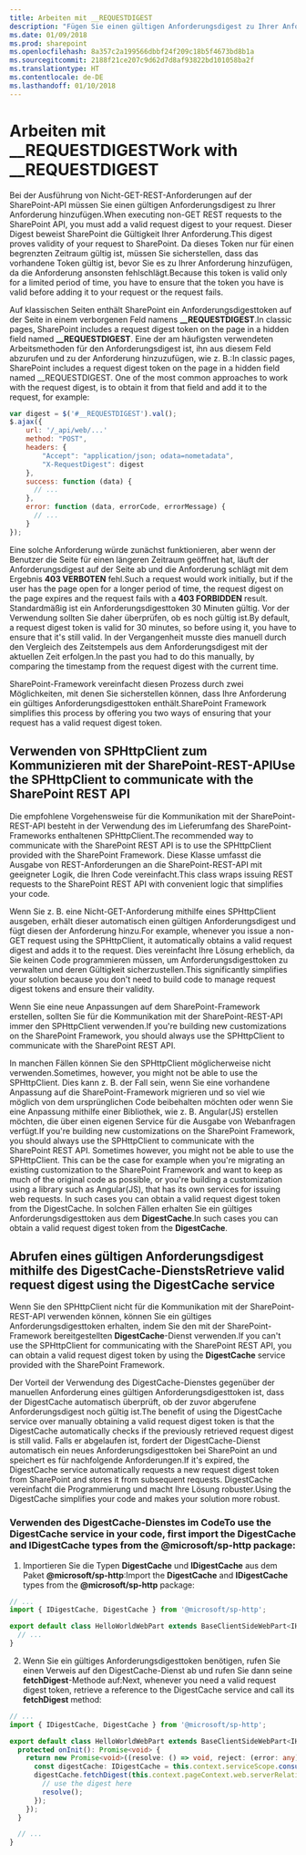 ```yaml
---
title: Arbeiten mit __REQUESTDIGEST
description: "Fügen Sie einen gültigen Anforderungsdigest zu Ihrer Anforderung hinzu, wenn Sie Nicht-GET-REST-Anforderung auf der SharePoint-API ausführen."
ms.date: 01/09/2018
ms.prod: sharepoint
ms.openlocfilehash: 8a357c2a199566dbbf24f209c18b5f4673bd8b1a
ms.sourcegitcommit: 2188f21ce207c9d62d7d8af93822bd101058ba2f
ms.translationtype: HT
ms.contentlocale: de-DE
ms.lasthandoff: 01/10/2018
---
```

# <a name="work-with-requestdigest"></a><span data-ttu-id="02213-103">Arbeiten mit __REQUESTDIGEST</span><span class="sxs-lookup"><span data-stu-id="02213-103">Work with __REQUESTDIGEST</span></span>

<span data-ttu-id="02213-104">Bei der Ausführung von Nicht-GET-REST-Anforderungen auf der SharePoint-API müssen Sie einen gültigen Anforderungsdigest zu Ihrer Anforderung hinzufügen.</span><span class="sxs-lookup"><span data-stu-id="02213-104">When executing non-GET REST requests to the SharePoint API, you must add a valid request digest to your request.</span></span> <span data-ttu-id="02213-105">Dieser Digest beweist SharePoint die Gültigkeit Ihrer Anforderung.</span><span class="sxs-lookup"><span data-stu-id="02213-105">This digest proves validity of your request to SharePoint.</span></span> <span data-ttu-id="02213-106">Da dieses Token nur für einen begrenzten Zeitraum gültig ist, müssen Sie sicherstellen, dass das vorhandene Token gültig ist, bevor Sie es zu Ihrer Anforderung hinzufügen, da die Anforderung ansonsten fehlschlägt.</span><span class="sxs-lookup"><span data-stu-id="02213-106">Because this token is valid only for a limited period of time, you have to ensure that the token you have is valid before adding it to your request or the request fails.</span></span> 

<span data-ttu-id="02213-107">Auf klassischen Seiten enthält SharePoint ein Anforderungsdigesttoken auf der Seite in einem verborgenen Feld namens **__REQUESTDIGEST**.</span><span class="sxs-lookup"><span data-stu-id="02213-107">In classic pages, SharePoint includes a request digest token on the page in a hidden field named **__REQUESTDIGEST**.</span></span> <span data-ttu-id="02213-108">Eine der am häufigsten verwendeten Arbeitsmethoden für den Anforderungsdigest ist, ihn aus diesem Feld abzurufen und zu der Anforderung hinzuzufügen, wie z. B.:</span><span class="sxs-lookup"><span data-stu-id="02213-108">In classic pages, SharePoint includes a request digest token on the page in a hidden field named __REQUESTDIGEST. One of the most common approaches to work with the request digest, is to obtain it from that field and add it to the request, for example:</span></span>

```js
var digest = $('#__REQUESTDIGEST').val();
$.ajax({
    url: '/_api/web/...'
    method: "POST",
    headers: {
        "Accept": "application/json; odata=nometadata",
        "X-RequestDigest": digest
    },
    success: function (data) {
      // ...
    },
    error: function (data, errorCode, errorMessage) {
      // ...
    }
});
```

<span data-ttu-id="02213-109">Eine solche Anforderung würde zunächst funktionieren, aber wenn der Benutzer die Seite für einen längeren Zeitraum geöffnet hat, läuft der Anforderungsdigest auf der Seite ab und die Anforderung schlägt mit dem Ergebnis **403 VERBOTEN** fehl.</span><span class="sxs-lookup"><span data-stu-id="02213-109">Such a request would work initially, but if the user has the page open for a longer period of time, the request digest on the page expires and the request fails with a **403 FORBIDDEN** result.</span></span> <span data-ttu-id="02213-110">Standardmäßig ist ein Anforderungsdigesttoken 30 Minuten gültig. Vor der Verwendung sollten Sie daher überprüfen, ob es noch gültig ist.</span><span class="sxs-lookup"><span data-stu-id="02213-110">By default, a request digest token is valid for 30 minutes, so before using it, you have to ensure that it's still valid.</span></span> <span data-ttu-id="02213-111">In der Vergangenheit musste dies manuell durch den Vergleich des Zeitstempels aus dem Anforderungsdigest mit der aktuellen Zeit erfolgen.</span><span class="sxs-lookup"><span data-stu-id="02213-111">In the past you had to do this manually, by comparing the timestamp from the request digest with the current time.</span></span> 

<span data-ttu-id="02213-112">SharePoint-Framework vereinfacht diesen Prozess durch zwei Möglichkeiten, mit denen Sie sicherstellen können, dass Ihre Anforderung ein gültiges Anforderungsdigesttoken enthält.</span><span class="sxs-lookup"><span data-stu-id="02213-112">SharePoint Framework simplifies this process by offering you two ways of ensuring that your request has a valid request digest token.</span></span>

## <a name="use-the-sphttpclient-to-communicate-with-the-sharepoint-rest-api"></a><span data-ttu-id="02213-113">Verwenden von SPHttpClient zum Kommunizieren mit der SharePoint-REST-API</span><span class="sxs-lookup"><span data-stu-id="02213-113">Use the SPHttpClient to communicate with the SharePoint REST API</span></span>

<span data-ttu-id="02213-114">Die empfohlene Vorgehensweise für die Kommunikation mit der SharePoint-REST-API besteht in der Verwendung des im Lieferumfang des SharePoint-Frameworks enthaltenen SPHttpClient.</span><span class="sxs-lookup"><span data-stu-id="02213-114">The recommended way to communicate with the SharePoint REST API is to use the SPHttpClient provided with the SharePoint Framework.</span></span> <span data-ttu-id="02213-115">Diese Klasse umfasst die Ausgabe von REST-Anforderungen an die SharePoint-REST-API mit geeigneter Logik, die Ihren Code vereinfacht.</span><span class="sxs-lookup"><span data-stu-id="02213-115">This class wraps issuing REST requests to the SharePoint REST API with convenient logic that simplifies your code.</span></span> 

<span data-ttu-id="02213-116">Wenn Sie z. B. eine Nicht-GET-Anforderung mithilfe eines SPHttpClient ausgeben, erhält dieser automatisch einen gültigen Anforderungsdigest und fügt diesen der Anforderung hinzu.</span><span class="sxs-lookup"><span data-stu-id="02213-116">For example, whenever you issue a non-GET request using the SPHttpClient, it automatically obtains a valid request digest and adds it to the request.</span></span> <span data-ttu-id="02213-117">Dies vereinfacht Ihre Lösung erheblich, da Sie keinen Code programmieren müssen, um Anforderungsdigesttoken zu verwalten und deren Gültigkeit sicherzustellen.</span><span class="sxs-lookup"><span data-stu-id="02213-117">This significantly simplifies your solution because you don't need to build code to manage request digest tokens and ensure their validity.</span></span>

<span data-ttu-id="02213-118">Wenn Sie eine neue Anpassungen auf dem SharePoint-Framework erstellen, sollten Sie für die Kommunikation mit der SharePoint-REST-API immer den SPHttpClient verwenden.</span><span class="sxs-lookup"><span data-stu-id="02213-118">If you're building new customizations on the SharePoint Framework, you should always use the SPHttpClient to communicate with the SharePoint REST API.</span></span> 

<span data-ttu-id="02213-119">In manchen Fällen können Sie den SPHttpClient möglicherweise nicht verwenden.</span><span class="sxs-lookup"><span data-stu-id="02213-119">Sometimes, however, you might not be able to use the SPHttpClient.</span></span> <span data-ttu-id="02213-120">Dies kann z. B. der Fall sein, wenn Sie eine vorhandene Anpassung auf die SharePoint-Framework migrieren und so viel wie möglich von dem ursprünglichen Code beibehalten möchten oder wenn Sie eine Anpassung mithilfe einer Bibliothek, wie z. B. Angular(JS) erstellen möchten, die über einen eigenen Service für die Ausgabe von Webanfragen verfügt.</span><span class="sxs-lookup"><span data-stu-id="02213-120">If you're building new customizations on the SharePoint Framework, you should always use the SPHttpClient to communicate with the SharePoint REST API. Sometimes however, you might not be able to use the SPHttpClient. This can be the case for example when you're migrating an existing customization to the SharePoint Framework and want to keep as much of the original code as possible, or you're building a customization using a library such as Angular(JS), that has its own services for issuing web requests. In such cases you can obtain a valid request digest token from the DigestCache.</span></span> <span data-ttu-id="02213-121">In solchen Fällen erhalten Sie ein gültiges Anforderungsdigesttoken aus dem **DigestCache**.</span><span class="sxs-lookup"><span data-stu-id="02213-121">In such cases you can obtain a valid request digest token from the **DigestCache**.</span></span>

## <a name="retrieve-a-valid-request-digest-by-using-the-digestcache-service"></a><span data-ttu-id="02213-122">Abrufen eines gültigen Anforderungsdigest mithilfe des DigestCache-Diensts</span><span class="sxs-lookup"><span data-stu-id="02213-122">Retrieve valid request digest using the DigestCache service</span></span>

<span data-ttu-id="02213-123">Wenn Sie den SPHttpClient nicht für die Kommunikation mit der SharePoint-REST-API verwenden können, können Sie ein gültiges Anforderungsdigesttoken erhalten, indem Sie den mit der SharePoint-Framework bereitgestellten **DigestCache**-Dienst verwenden.</span><span class="sxs-lookup"><span data-stu-id="02213-123">If you can't use the SPHttpClient for communicating with the SharePoint REST API, you can obtain a valid request digest token by using the **DigestCache** service provided with the SharePoint Framework.</span></span> 

<span data-ttu-id="02213-124">Der Vorteil der Verwendung des DigestCache-Dienstes gegenüber der manuellen Anforderung eines gültigen Anforderungsdigesttoken ist, dass der DigestCache automatisch überprüft, ob der zuvor abgerufene Anforderungsdigest noch gültig ist.</span><span class="sxs-lookup"><span data-stu-id="02213-124">The benefit of using the DigestCache service over manually obtaining a valid request digest token is that the DigestCache automatically checks if the previously retrieved request digest is still valid.</span></span> <span data-ttu-id="02213-125">Falls er abgelaufen ist, fordert der DigestCache-Dienst automatisch ein neues Anforderungsdigesttoken bei SharePoint an und speichert es für nachfolgende Anforderungen.</span><span class="sxs-lookup"><span data-stu-id="02213-125">If it's expired, the DigestCache service automatically requests a new request digest token from SharePoint and stores it from subsequent requests.</span></span> <span data-ttu-id="02213-126">DigestCache vereinfacht die Programmierung und macht Ihre Lösung robuster.</span><span class="sxs-lookup"><span data-stu-id="02213-126">Using the DigestCache simplifies your code and makes your solution more robust.</span></span>

### <a name="to-use-the-digestcache-service-in-your-code"></a><span data-ttu-id="02213-127">Verwenden des DigestCache-Dienstes im Code</span><span class="sxs-lookup"><span data-stu-id="02213-127">To use the DigestCache service in your code, first import the DigestCache and IDigestCache types from the @microsoft/sp-http package:</span></span>

1. <span data-ttu-id="02213-128">Importieren Sie die Typen **DigestCache** und **IDigestCache** aus dem Paket **@microsoft/sp-http**:</span><span class="sxs-lookup"><span data-stu-id="02213-128">Import the **DigestCache** and **IDigestCache** types from the **@microsoft/sp-http** package:</span></span>

  ```ts
  // ...
  import { IDigestCache, DigestCache } from '@microsoft/sp-http';

  export default class HelloWorldWebPart extends BaseClientSideWebPart<IHelloWorldWebPartProps> {
    // ...
  }
  ```

2. <span data-ttu-id="02213-129">Wenn Sie ein gültiges Anforderungsdigesttoken benötigen, rufen Sie einen Verweis auf den DigestCache-Dienst ab und rufen Sie dann seine **fetchDigest**-Methode auf:</span><span class="sxs-lookup"><span data-stu-id="02213-129">Next, whenever you need a valid request digest token, retrieve a reference to the DigestCache service and call its **fetchDigest** method:</span></span>

  ```ts
  // ...
  import { IDigestCache, DigestCache } from '@microsoft/sp-http';

  export default class HelloWorldWebPart extends BaseClientSideWebPart<IHelloWorldWebPartProps> {
    protected onInit(): Promise<void> {
      return new Promise<void>((resolve: () => void, reject: (error: any) => void): void => {
        const digestCache: IDigestCache = this.context.serviceScope.consume(DigestCache.serviceKey);
        digestCache.fetchDigest(this.context.pageContext.web.serverRelativeUrl).then((digest: string): void => {
          // use the digest here
          resolve();
        });
      });
    }

    // ...
  }
  ```